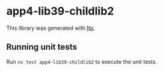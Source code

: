 # app4-lib39-childlib2

This library was generated with [Nx](https://nx.dev).

## Running unit tests

Run `nx test app4-lib39-childlib2` to execute the unit tests.

